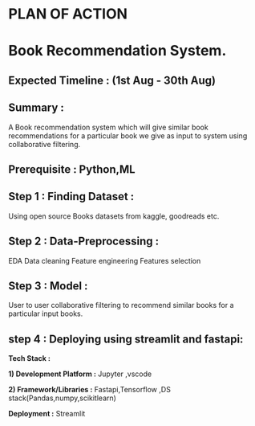 
# PLAN OF ACTION

# Book Recommendation System.

## Expected Timeline : (1st Aug - 30th Aug)

## Summary  :
A Book recommendation system which will give similar book recommendations for a particular book we give as input to system using collaborative filtering.

## Prerequisite : Python,ML
## Step 1 : Finding Dataset : 
Using open source Books datasets from kaggle, goodreads etc.


## Step 2 : Data-Preprocessing :
EDA
Data cleaning
Feature engineering
Features selection

## Step 3 : Model  : 
User to user collaborative filtering to recommend similar books for a particular input books.

## step 4 : Deploying using streamlit and fastapi: 


**Tech Stack :**

**1) Development Platform :** Jupyter ,vscode

**2) Framework/Libraries :** Fastapi,Tensorflow ,DS stack(Pandas,numpy,scikitlearn)

**Deployment :**
 Streamlit



    

